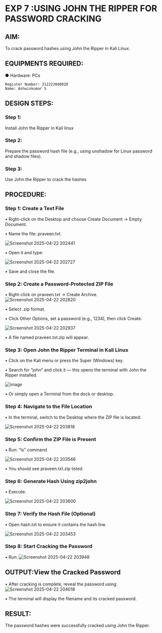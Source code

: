 # EXP 7 :USING JOHN THE RIPPER FOR PASSWORD CRACKING

## AIM:
To crack password hashes using John the Ripper in Kali Linux.

## EQUIPMENTS REQUIRED:
●	Hardware: PCs

```
Register Number: 212222040020
Name: Ashwinkumar S
```

## DESIGN STEPS:
### Step 1:
Install John the Ripper in Kali linux

### Step 2:
Prepare the password hash file (e.g., using unshadow for Linux password and shadow files).

### Step 3:
Use John the Ripper to crack the hashes

## PROCEDURE:
### Step 1: Create a Text File

  •	Right-click on the Desktop and choose Create Document → Empty Document.
  
  •	Name the file: praveen.txt.

  ![Screenshot 2025-04-22 202441](https://github.com/user-attachments/assets/53b5a5fb-7bc1-4acc-b1fd-2fedf6d20bd1)


  •	Open it and type:

 ![Screenshot 2025-04-22 202727](https://github.com/user-attachments/assets/8d212bcc-21c0-4795-980e-d0958c2fc612)

  •	Save and close the file.

### Step 2: Create a Password-Protected ZIP File

  •	Right-click on praveen.txt → Create Archive.
  ![Screenshot 2025-04-22 202820](https://github.com/user-attachments/assets/96393f0f-027a-4e3f-b102-825679551799)

  •	Select .zip format.
  
  •	Click Other Options, set a password (e.g., 1234), then click Create.

![Screenshot 2025-04-22 202937](https://github.com/user-attachments/assets/0da2197b-81e6-4419-aa41-8c1757ed7f91)


  •	A file named praveen.txt.zip will appear.

### Step 3: Open John the Ripper Terminal in Kali Linux

  •	Click on the Kali menu or press the Super (Windows) key.
  
  •	Search for “john” and click it — this opens the terminal with John the Ripper installed.

  ![image](https://github.com/user-attachments/assets/da33af62-448c-4d21-a76e-832fc6f11ede)

  •	Or simply open a Terminal from the dock or desktop.

### Step 4: Navigate to the File Location

  •	In the terminal, switch to the Desktop where the ZIP file is located:
  
 ![Screenshot 2025-04-22 203818](https://github.com/user-attachments/assets/a497e10e-750c-4ee5-8b95-a105725cb1ca)


### Step 5: Confirm the ZIP File is Present

  •	Run: “ls” command
  
  ![Screenshot 2025-04-22 203546](https://github.com/user-attachments/assets/4845b15a-5dab-45e1-ad11-81823cd5ea09)


  •	You should see praveen.txt.zip listed.

### Step 6: Generate Hash Using zip2john

  •	Execute:
  
 ![Screenshot 2025-04-22 203600](https://github.com/user-attachments/assets/3fe67822-f305-4fdc-a24d-02a4dadc536f)


### Step 7: Verify the Hash File (Optional)
  •	Open hash.txt to ensure it contains the hash line.
  
 ![Screenshot 2025-04-22 203453](https://github.com/user-attachments/assets/4086cd41-c1a0-48e1-b574-197449cddbbc)

### Step 8: Start Cracking the Password
  •	Run:
![Screenshot 2025-04-22 203948](https://github.com/user-attachments/assets/7e29d0ed-024b-4132-b8dd-a44f28f3c4d2)


## OUTPUT:View the Cracked Password
  • After cracking is complete, reveal the password using:
![Screenshot 2025-04-22 204018](https://github.com/user-attachments/assets/0ee3af93-7536-46a9-aeb2-7ddeac9411b5)


  •	The terminal will display the filename and its cracked password.


## RESULT:
The password hashes were successfully cracked using John the Ripper.

